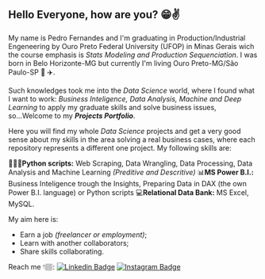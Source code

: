## Hello Everyone, how are you? 😁✌️

My name is Pedro Fernandes and I'm graduating in Production/Industrial Engeneering by Ouro Preto Federal University (UFOP) in Minas Gerais wich the course emphasis is *Stats Modeling and Production Sequenciation*. I was born in Belo Horizonte-MG but currently I'm living Ouro Preto-MG/São Paulo-SP 🚌 ✈️. 

Such knowledges took me into the *Data Science* world, where I found what I want to work: *Business Inteligence, Data Analysis, Machine and Deep Learning* to apply my graduate skills and solve business issues, so...Welcome to my ***Projects Portfolio***.

Here you will find my whole *Data Science* projects and get a very good sense about my skills in the area solving a real business cases, where each repository represents a different one project. My following skills are:

👨🏽‍💻**Python scripts:** Web Scraping, Data Wrangling, Data Processing, Data Analysis and Machine Learning *(Preditive and Descritive)* 
📊**MS Power B.I.:**  Business Inteligence trough the Insights, Preparing Data in DAX (the own Power B.I. language) or Python scripts
💻**Relational  Data Bank:** MS Excel, MySQL.


My aim here is:
- Earn a job *(freelancer or employment)*;
- Learn with another collaborators;
- Share skills collaborating. 

Reach me 👇🏽:
[![Linkedin Badge](https://img.shields.io/badge/-LinkedIn-blue?style=flat-square&logo=Linkedin&logoColor=white&link=https://www.linkedin.com/in/isadora-rodrigues-stangarlin-48402b141/)](https://www.linkedin.com/in/pfsn/) [![Instagram Badge](https://img.shields.io/badge/-Instagram-violet?style=flat-square&logo=Instagram&logoColor=white&link=https://www.instagram.com/papodedev/)](https://www.instagram.com/psouza.neto/)

